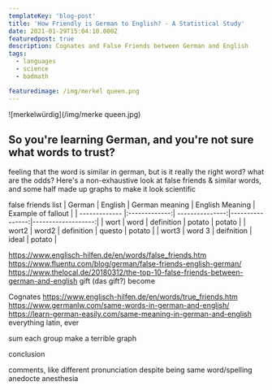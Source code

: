 ```yaml
---
templateKey: 'blog-post'
title: 'How Friendly is German to English? - A Statistical Study'
date: 2021-01-29T15:04:10.000Z
featuredpost: true
description: Cognates and False Friends between German and English
tags:
  - languages
  - science
  - badmath

featuredimage: /img/merkel queen.png
---
```


![merkelwürdig](/img/merke queen.jpg)
>
## So you're learning German, and you're not sure what words to trust?
>
feeling that the word is similar in german, but is it really the right word? what are the odds?
Here's a non-exhaustive look at false friends & similar words, and some half made up graphs to make it look scientific

false friends list
| German        | English       | German meaning  | English Meaning | Example of fallout |
| ------------- |:-------------:| ---------------:|----------------:|-------------------:|
| wort          | word          | definition      |      potato     |      potato        |
| wort2         | word2         |   definition    |   questo        |      potato        |
| wort3         | word 3        |    deifnition   |   ideal         |      potato        |
>
https://www.englisch-hilfen.de/en/words/false_friends.htm
https://www.fluentu.com/blog/german/false-friends-english-german/
https://www.thelocal.de/20180312/the-top-10-false-friends-between-german-and-english
 gift (das gift?)
become
>
Cognates
https://www.englisch-hilfen.de/en/words/true_friends.htm
https://www.germanlw.com/same-words-in-german-and-english/
https://learn-german-easily.com/same-meaning-in-german-and-english
everything latin, ever

>
sum each group
make a terrible graph
>
conclusion
>
comments, like different pronunciation despite being same word/spelling
anedocte anesthesia
